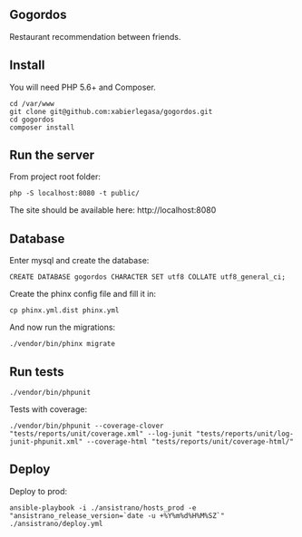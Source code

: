 ## Gogordos

Restaurant recommendation between friends.


## Install

You will need PHP 5.6+ and Composer.


```
cd /var/www
git clone git@github.com:xabierlegasa/gogordos.git
cd gogordos
composer install
```

## Run the server

From project root folder:

```
php -S localhost:8080 -t public/
```

The site should be available here: http://localhost:8080


## Database

Enter mysql and create the database:

```
CREATE DATABASE gogordos CHARACTER SET utf8 COLLATE utf8_general_ci;
```

Create the phinx config file and fill it in:

```
cp phinx.yml.dist phinx.yml
```

And now run the migrations:

```
./vendor/bin/phinx migrate
```


## Run tests

```
./vendor/bin/phpunit
```


Tests with coverage:

```
./vendor/bin/phpunit --coverage-clover "tests/reports/unit/coverage.xml" --log-junit "tests/reports/unit/log-junit-phpunit.xml" --coverage-html "tests/reports/unit/coverage-html/"
```

## Deploy

Deploy to prod:

```
ansible-playbook -i ./ansistrano/hosts_prod -e "ansistrano_release_version=`date -u +%Y%m%d%H%M%SZ`" ./ansistrano/deploy.yml
```






